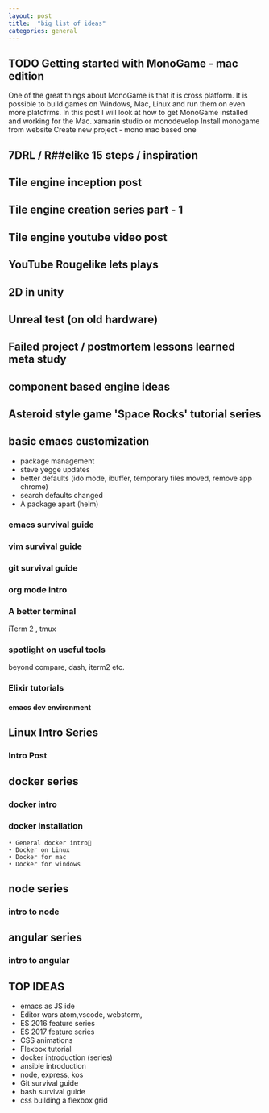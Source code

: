 ```yaml
---
layout: post
title:  "big list of ideas"
categories: general
---
```

## TODO Getting started with MonoGame - mac edition
One of the great things about MonoGame is that it is cross platform. It is possible to build games on Windows, Mac, Linux and run them on even more platofrms. In this post I will look at how to get MonoGame installed and working for the Mac.
xamarin studio or monodevelop
Install monogame from website
Create new project - mono mac based one

## 7DRL / R##elike 15 steps / inspiration
## Tile engine inception post
## Tile engine creation series part - 1
## Tile engine youtube video post
## YouTube Rougelike lets plays
## 2D in unity
## Unreal test (on old hardware)
## Failed project / postmortem lessons learned meta study
## component based engine ideas
## Asteroid style game 'Space Rocks' tutorial series

## basic emacs customization
+ package management
+ steve yegge updates 
+ better defaults (ido mode, ibuffer, temporary files moved, remove app chrome)
+ search defaults changed 
+ A package apart (helm)


### emacs survival guide
### vim survival guide
### git survival guide
### org mode intro
### A better terminal
iTerm 2 , tmux
### spotlight on useful tools
beyond compare, dash, iterm2 etc.
### Elixir tutorials
#### emacs dev environment

## Linux Intro Series
### Intro Post

## docker series
### docker intro 
### docker installation
	• General docker intro
	• Docker on Linux
	• Docker for mac
	• Docker for windows


## node series
### intro to node

## angular series
### intro to angular 

## TOP IDEAS
+ emacs as JS ide
+ Editor wars atom,vscode, webstorm, 
+ ES 2016 feature series
+ ES 2017 feature series
+ CSS animations
+ Flexbox tutorial
+ docker introduction (series)
+ ansible introduction
+ node, express, kos
+ Git survival guide
+ bash survival guide
+ css building a flexbox grid



